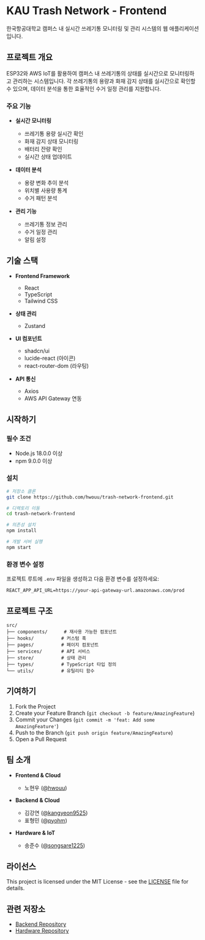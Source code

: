# KAU Trash Network - Frontend

한국항공대학교 캠퍼스 내 실시간 쓰레기통 모니터링 및 관리 시스템의 웹 애플리케이션입니다.

## 프로젝트 개요

ESP32와 AWS IoT를 활용하여 캠퍼스 내 쓰레기통의 상태를 실시간으로 모니터링하고 관리하는 시스템입니다. 각 쓰레기통의 용량과 화재 감지 상태를 실시간으로 확인할 수 있으며, 데이터 분석을 통한 효율적인 수거 일정 관리를 지원합니다.

### 주요 기능

- **실시간 모니터링**
  - 쓰레기통 용량 실시간 확인
  - 화재 감지 상태 모니터링
  - 배터리 잔량 확인
  - 실시간 상태 업데이트

- **데이터 분석**
  - 용량 변화 추이 분석
  - 위치별 사용량 통계
  - 수거 패턴 분석

- **관리 기능**
  - 쓰레기통 정보 관리
  - 수거 일정 관리
  - 알림 설정

## 기술 스택

- **Frontend Framework**
  - React
  - TypeScript
  - Tailwind CSS

- **상태 관리**
  - Zustand

- **UI 컴포넌트**
  - shadcn/ui
  - lucide-react (아이콘)
  - react-router-dom (라우팅)

- **API 통신**
  - Axios
  - AWS API Gateway 연동

## 시작하기

### 필수 조건
- Node.js 18.0.0 이상
- npm 9.0.0 이상

### 설치

```bash
# 저장소 클론
git clone https://github.com/hwouu/trash-network-frontend.git

# 디렉토리 이동
cd trash-network-frontend

# 의존성 설치
npm install

# 개발 서버 실행
npm start
```

### 환경 변수 설정

프로젝트 루트에 `.env` 파일을 생성하고 다음 환경 변수를 설정하세요:

```env
REACT_APP_API_URL=https://your-api-gateway-url.amazonaws.com/prod
```

## 프로젝트 구조

```
src/
├── components/      # 재사용 가능한 컴포넌트
├── hooks/          # 커스텀 훅
├── pages/          # 페이지 컴포넌트
├── services/       # API 서비스
├── store/          # 상태 관리
├── types/          # TypeScript 타입 정의
└── utils/          # 유틸리티 함수
```

## 기여하기

1. Fork the Project
2. Create your Feature Branch (`git checkout -b feature/AmazingFeature`)
3. Commit your Changes (`git commit -m 'feat: Add some AmazingFeature'`)
4. Push to the Branch (`git push origin feature/AmazingFeature`)
5. Open a Pull Request

## 팀 소개

- **Frontend & Cloud**
  - 노현우 ([@hwouu](https://github.com/hwouu))

- **Backend & Cloud**
  - 김강연 ([@kangyeon9525](https://github.com/kangyeon9525))
  - 표형민 ([@pyohm](https://github.com/pyohm))

- **Hardware & IoT**
  - 송준수 ([@songsare1225](https://github.com/songsare1225))

## 라이선스

This project is licensed under the MIT License - see the [LICENSE](LICENSE) file for details.

## 관련 저장소

- [Backend Repository](https://github.com/hwouu/trash-network-backend)
- [Hardware Repository](https://github.com/hwouu/trash-network-hardware)

